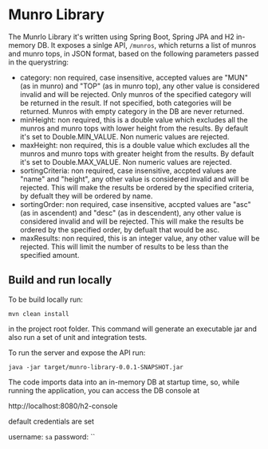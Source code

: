 # Munro Library

The Munrlo Library it's written using Spring Boot, Spring JPA and H2 in-memory DB.
It exposes a sinlge API, `/munros`, which returns a list of munros and munro tops, in JSON format, based  on the
following parameters passed in the querystring:

- category: non required, case insensitive, accepted values are "MUN" (as in munro) and "TOP" (as in munro top), any other value is
considered invalid and will be rejected. Only munros of the specified category will be returned in the result.
If not specified, both categories will be returned. Munros with empty category in the DB are never returned.
- minHeight: non required, this is a double value which excludes all the munros and munro tops with lower height
from the results. By default it's set to Double.MIN_VALUE. Non numeric values are rejected.
- maxHeight: non required, this is a double value which excludes all the munros and munro tops with greater height
from the results. By default it's set to Double.MAX_VALUE. Non numeric values are rejected.
- sortingCriteria: non required, case insensitive, accpted values are "name" and "height", any other value is considered
invalid and will be rejected. This will make the results be ordered by the specified criteria, by defualt they will be ordered by name.
- sortingOrder: non required, case insensitive, accpted values are "asc" (as in ascendent) and "desc" (as in descendent),
any other value is considered invalid and will be rejected. This will make the results be ordered by the specified order,
by defualt that would be asc.
- maxResults: non required, this is an integer value, any other value will be rejected. This will limit the number of results to
be less than the specified amount.

## Build and run locally

To be build locally run:

`mvn clean install`

in the project root folder. This command will generate an executable jar and also run a set of unit and integration tests.

To run the server and expose the API run:

`java -jar target/munro-library-0.0.1-SNAPSHOT.jar`

The code imports data into an in-memory DB at startup time, so, while running the application, you can access the DB console at

http://localhost:8080/h2-console

default credentials are set

username: `sa`
password: ``

